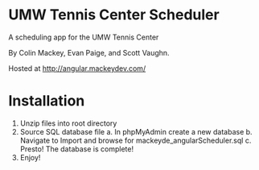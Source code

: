 UMW Tennis Center Scheduler
==================

A scheduling app for the UMW Tennis Center

By Colin Mackey, Evan Paige, and Scott Vaughn.

Hosted at http://angular.mackeydev.com/

Installation
==================

1. Unzip files into root directory
2. Source SQL database file
    a. In phpMyAdmin create a new database
    b. Navigate to Import and browse for mackeyde_angularScheduler.sql
    c. Presto! The database is complete!
3. Enjoy!
